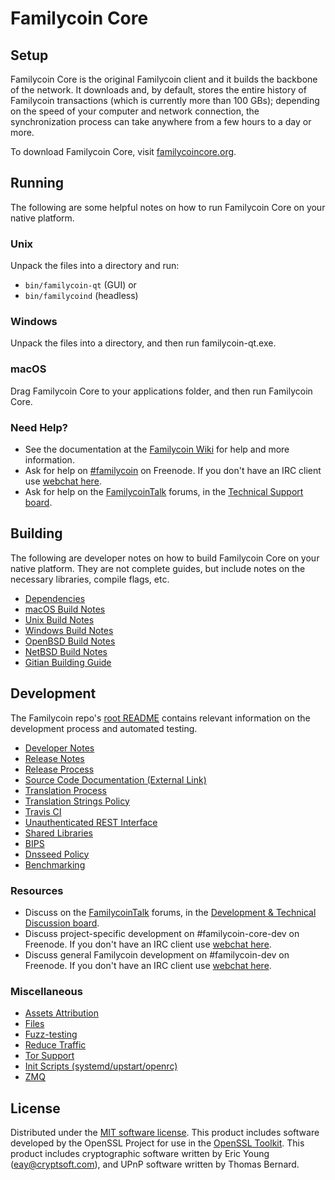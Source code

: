 Familycoin Core
=============

Setup
---------------------
Familycoin Core is the original Familycoin client and it builds the backbone of the network. It downloads and, by default, stores the entire history of Familycoin transactions (which is currently more than 100 GBs); depending on the speed of your computer and network connection, the synchronization process can take anywhere from a few hours to a day or more.

To download Familycoin Core, visit [familycoincore.org](https://familycoincore.org/en/releases/).

Running
---------------------
The following are some helpful notes on how to run Familycoin Core on your native platform.

### Unix

Unpack the files into a directory and run:

- `bin/familycoin-qt` (GUI) or
- `bin/familycoind` (headless)

### Windows

Unpack the files into a directory, and then run familycoin-qt.exe.

### macOS

Drag Familycoin Core to your applications folder, and then run Familycoin Core.

### Need Help?

* See the documentation at the [Familycoin Wiki](https://en.familycoin.it/wiki/Main_Page)
for help and more information.
* Ask for help on [#familycoin](http://webchat.freenode.net?channels=familycoin) on Freenode. If you don't have an IRC client use [webchat here](http://webchat.freenode.net?channels=familycoin).
* Ask for help on the [FamilycoinTalk](https://familycointalk.org/) forums, in the [Technical Support board](https://familycointalk.org/index.php?board=4.0).

Building
---------------------
The following are developer notes on how to build Familycoin Core on your native platform. They are not complete guides, but include notes on the necessary libraries, compile flags, etc.

- [Dependencies](dependencies.md)
- [macOS Build Notes](build-osx.md)
- [Unix Build Notes](build-unix.md)
- [Windows Build Notes](build-windows.md)
- [OpenBSD Build Notes](build-openbsd.md)
- [NetBSD Build Notes](build-netbsd.md)
- [Gitian Building Guide](gitian-building.md)

Development
---------------------
The Familycoin repo's [root README](/README.md) contains relevant information on the development process and automated testing.

- [Developer Notes](developer-notes.md)
- [Release Notes](release-notes.md)
- [Release Process](release-process.md)
- [Source Code Documentation (External Link)](https://dev.visucore.com/familycoin/doxygen/)
- [Translation Process](translation_process.md)
- [Translation Strings Policy](translation_strings_policy.md)
- [Travis CI](travis-ci.md)
- [Unauthenticated REST Interface](REST-interface.md)
- [Shared Libraries](shared-libraries.md)
- [BIPS](bips.md)
- [Dnsseed Policy](dnsseed-policy.md)
- [Benchmarking](benchmarking.md)

### Resources
* Discuss on the [FamilycoinTalk](https://familycointalk.org/) forums, in the [Development & Technical Discussion board](https://familycointalk.org/index.php?board=6.0).
* Discuss project-specific development on #familycoin-core-dev on Freenode. If you don't have an IRC client use [webchat here](http://webchat.freenode.net/?channels=familycoin-core-dev).
* Discuss general Familycoin development on #familycoin-dev on Freenode. If you don't have an IRC client use [webchat here](http://webchat.freenode.net/?channels=familycoin-dev).

### Miscellaneous
- [Assets Attribution](assets-attribution.md)
- [Files](files.md)
- [Fuzz-testing](fuzzing.md)
- [Reduce Traffic](reduce-traffic.md)
- [Tor Support](tor.md)
- [Init Scripts (systemd/upstart/openrc)](init.md)
- [ZMQ](zmq.md)

License
---------------------
Distributed under the [MIT software license](/COPYING).
This product includes software developed by the OpenSSL Project for use in the [OpenSSL Toolkit](https://www.openssl.org/). This product includes
cryptographic software written by Eric Young ([eay@cryptsoft.com](mailto:eay@cryptsoft.com)), and UPnP software written by Thomas Bernard.
